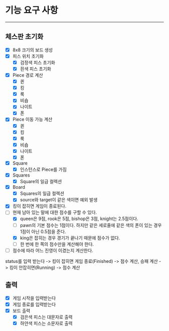 # 기능 요구 사항

---

## 체스판 초기화

- [X] 8x8 크기의 보드 생성
- [X] 피스 위치 초기화
    - [X] 검정색 피스 초기화
    - [X] 흰색 피스 초기화

- [X] Piece 경로 계산
    - [X] 퀸
    - [X] 킹
    - [X] 룩
    - [X] 비숍
    - [X] 나이트
    - [X] 폰

- [X] Piece 이동 가능 계산
    - [X] 퀸
    - [X] 킹
    - [X] 룩
    - [X] 비숍
    - [X] 나이트
    - [X] 폰

- [X] Square
    - [X] 인스턴스로 Piece를 가짐
- [X] Squares
    - [X] Square의 일급 컬렉션
- [X] Board
    - [X] Squares의 일급 컬렉션
    - [X] source와 target이 같은 색이면 예외 발생

- [X] 킹이 잡히면 게임이 종료된다.
- [ ] 현재 남아 있는 말에 대한 점수를 구할 수 있다.
  - [X] queen은 9점, rook은 5점, bishop은 3점, knight는 2.5점이다.
  - [ ] pawn의 기본 점수는 1점이다. 하지만 같은 세로줄에 같은 색의 폰이 있는 경우 1점이 아닌 0.5점을 준다.
  - [X] king은 잡히는 경우 경기가 끝나기 때문에 점수가 없다.
  - [ ] 한 번에 한 쪽의 점수만을 계산해야 한다.
- [ ] 점수에 따라 어느 진영이 이겼는지 계산한다.

status를 입력 받는다 -> 킹이 잡히면 게임 종료(Finished) -> 점수 계산, 승패 계산
                    -> 킹이 안잡히면(Running) -> 점수 계산

## 출력

- [X] 게임 시작을 입력받는다
- [X] 게임 종료를 입력받는다
- [X] 보드 출력
    - [X] 검은색 피스는 대문자로 출력
    - [X] 하얀색 피스는 소문자로 출력
